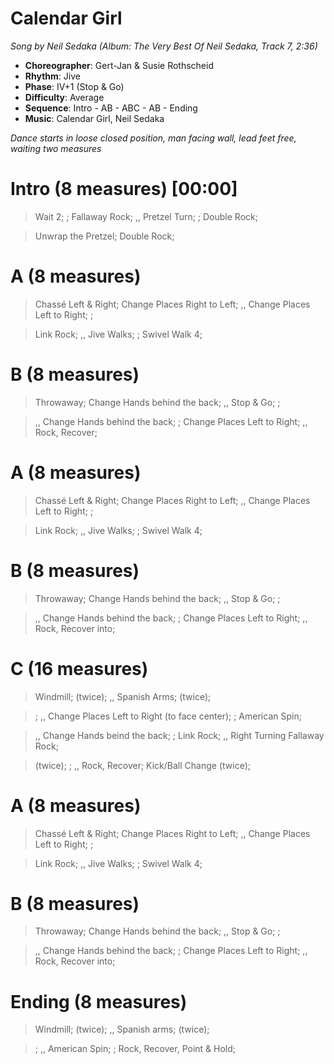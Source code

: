 # Calendar Girl
*Song by Neil Sedaka (Album: The Very Best Of Neil Sedaka, Track 7, 2:36)*
 
* **Choreographer**: Gert-Jan & Susie Rothscheid
* **Rhythm**: Jive
* **Phase**: IV+1 (Stop & Go)
* **Difficulty**: Average
* **Sequence**: Intro - AB - ABC - AB - Ending
* **Music**: Calendar Girl, Neil Sedaka
 
*Dance starts in loose closed position, man facing wall, lead feet free, waiting two measures*
 
# Intro (8 measures) [00:00]

> Wait 2; ; Fallaway Rock; ,, Pretzel Turn; ; Double Rock;

> Unwrap the Pretzel; Double Rock;

# A (8 measures)

> Chassé Left & Right; Change Places Right to Left; ,, Change Places Left to Right; ;

> Link Rock; ,, Jive Walks; ; Swivel Walk 4;

# B (8 measures)

> Throwaway; Change Hands behind the back; ,, Stop & Go; ;

> ,, Change Hands behind the back; ; Change Places Left to Right; ,, Rock, Recover;

# A (8 measures)

> Chassé Left & Right; Change Places Right to Left; ,, Change Places Left to Right; ;

> Link Rock; ,, Jive Walks; ; Swivel Walk 4;

# B (8 measures)

> Throwaway; Change Hands behind the back; ,, Stop & Go; ;

> ,, Change Hands behind the back; ; Change Places Left to Right; ,, Rock, Recover into;

# C (16 measures)

> Windmill; (twice);  ,, Spanish Arms; (twice);

> ; ,, Change Places Left to Right (to face center); ; American Spin; 

> ,, Change Hands beind the back; ; Link Rock; ,, Right Turning Fallaway Rock; 

> (twice); ; ,, Rock, Recover; Kick/Ball Change (twice);

# A (8 measures)

> Chassé Left & Right; Change Places Right to Left; ,, Change Places Left to Right; ;

> Link Rock; ,, Jive Walks; ; Swivel Walk 4;

# B (8 measures)

> Throwaway; Change Hands behind the back; ,, Stop & Go; ;

> ,, Change Hands behind the back; ; Change Places Left to Right; ,, Rock, Recover into;

# Ending (8 measures)

> Windmill; (twice); ,, Spanish arms; (twice);

> ; ,, American Spin; ; Rock, Recover, Point & Hold;